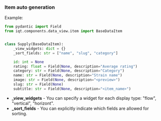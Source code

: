 


### Item auto generation
Example:
```python
from pydantic import Field
from iqt.components.data_view.item import BaseDataItem


class Supply(BaseDataItem):
    _view_widgets: dict = {}
    _sort_fields: str = ["name", "slug", "category"]

    id: int = None
    rating: float = Field(None, description="Average rating")
    category: str = Field(None, description="Category")
    name: str = Field(None, description="Strain name")
    image: str = Field(None, description="<preview>")
    slug: str = Field(None)
    subtitle: str = Field(None, description="<item_name>")
```
- <b>_view_widgets</b> - You can specify a widget for each display type: "flow", "vertical", "horizont".
- <b>_sort_fields</b> - You can explicitly indicate which fields are allowed for sorting.
